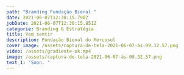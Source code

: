 ```yaml
---
path: "Branding Fundação Bienal "
date: 2021-06-07T12:30:15.790Z
jobDate: 2021-06-07T12:30:15.851Z
categorie: Branding & Estratégia
title: Vem sentir
description: Fundação Bienal do Mercosul
cover_image: /assets/captura-de-tela-2021-06-07-às-09.32.57.png
video: /assets/gradiente-ok.mp4
image: /assets/captura-de-tela-2021-06-07-às-09.32.57.png
text_1: "Soon. "
---
```

